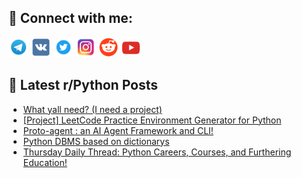 ## 🔎 Connect with me:
[<img src="https://github.com/bullbesh/bullbesh/blob/main/images/Telegram.png" width="32" height="32" />](https://t.me/bullbesh)
[<img src="https://github.com/bullbesh/bullbesh/blob/main/images/VK.png" width="32" height="32" />](https://vk.com/bullbesh)
[<img src="https://github.com/bullbesh/bullbesh/blob/main/images/Twitter.png" width="32" height="32" />](https://twitter.com/bullbesh1)
[<img src="https://github.com/bullbesh/bullbesh/blob/main/images/Instagram.png" width="32" height="32" />](https://www.instagram.com/bullbesh)
[<img src="https://github.com/bullbesh/bullbesh/blob/main/images/Reddit.png" width="32" height="32" />](https://www.reddit.com/user/bullbesh)
[<img src="https://github.com/bullbesh/bullbesh/blob/main/images/YouTube.png" width="32" height="32" />](https://www.youtube.com/channel/UCtfjRs6uzgq5mfm8S06WTcg)

## 📕 Latest r/Python Posts
<!-- BLOG-POST-LIST:START -->
- [What yall need? &lpar;I need a project&rpar;](https://www.reddit.com/r/Python/comments/1njzusk/what_yall_need_i_need_a_project/)
- [[Project] LeetCode Practice Environment Generator for Python](https://www.reddit.com/r/Python/comments/1njwgo0/project_leetcode_practice_environment_generator/)
- [Proto-agent : an AI Agent Framework and CLI!](https://www.reddit.com/r/Python/comments/1njvpzm/protoagent_an_ai_agent_framework_and_cli/)
- [Python DBMS based on dictionarys](https://www.reddit.com/r/Python/comments/1njtzt4/python_dbms_based_on_dictionarys/)
- [Thursday Daily Thread: Python Careers, Courses, and Furthering Education!](https://www.reddit.com/r/Python/comments/1njtelc/thursday_daily_thread_python_careers_courses_and/)
<!-- BLOG-POST-LIST:END -->
